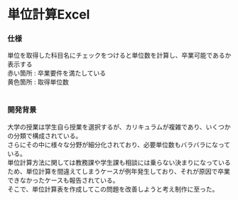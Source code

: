 # 単位計算Excel

<h3>仕様</h3>
単位を取得した科目名にチェックをつけると単位数を計算し、卒業可能であるか表示する<br>
赤い箇所 : 卒業要件を満たしている<br>
黄色箇所 : 取得単位数<br><br>

<h3>開発背景</h3>
大学の授業は学生自ら授業を選択するが、カリキュラムが複雑であり、いくつかの分類で構成されている。<br>
さらにその中に様々な分野が細分化されており、必要単位数もバラバラになっている。<br>
単位計算方法に関しては教務課や学生課も相談には乗らない決まりになっているため、単位計算を間違えてしまうケースが例年発生しており、それが原因で卒業できなかったケースも報告されている。<br>
そこで、単位計算表を作成してこの問題を改善しようと考え制作に至った。
